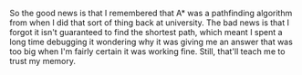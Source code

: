 So the good news is that I remembered that A* was a pathfinding algorithm from when I did that sort of thing back at university. The bad news is that I forgot it isn't guaranteed to find the shortest path, which meant I spent a long time debugging it wondering why it was giving me an answer that was too big when I'm fairly certain it was working fine. Still, that'll teach me to trust my memory.
